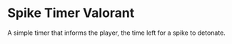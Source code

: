 # Spike Timer Valorant
 A simple timer that informs the player, the time left for a spike to detonate.

